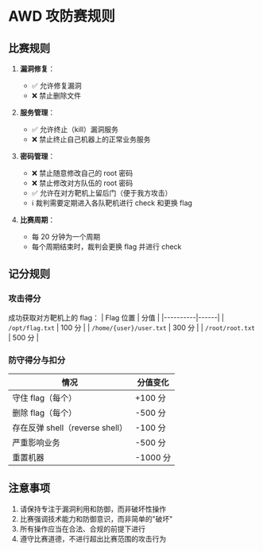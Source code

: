 # AWD 攻防赛规则

## 比赛规则

1. **漏洞修复**：
   - ✅ 允许修复漏洞
   - ❌ 禁止删除文件

2. **服务管理**：
   - ✅ 允许终止（kill）漏洞服务
   - ❌ 禁止终止自己机器上的正常业务服务

3. **密码管理**：
   - ❌ 禁止随意修改自己的 root 密码
   - ❌ 禁止修改对方队伍的 root 密码
   - ✅ 允许在对方靶机上留后门（便于我方攻击）
   - ℹ️ 裁判需要定期进入各队靶机进行 check 和更换 flag

4. **比赛周期**：
   - 每 20 分钟为一个周期
   - 每个周期结束时，裁判会更换 flag 并进行 check

## 记分规则

### 攻击得分

成功获取对方靶机上的 flag：
| Flag 位置 | 分值 |
|----------|------|
| `/opt/flag.txt` | 100 分 |
| `/home/{user}/user.txt` | 300 分 |
| `/root/root.txt` | 500 分 |

### 防守得分与扣分

| 情况 | 分值变化 |
|------|---------|
| 守住 flag（每个） | +100 分 |
| 删除 flag（每个） | -500 分 |
| 存在反弹 shell（reverse shell） | -100 分 |
| 严重影响业务 | -500 分 |
| 重置机器 | -1000 分 |

## 注意事项

1. 请保持专注于漏洞利用和防御，而非破坏性操作
2. 比赛强调技术能力和防御意识，而非简单的"破坏"
3. 所有操作应当在合法、合规的前提下进行
4. 遵守比赛道德，不进行超出比赛范围的攻击行为